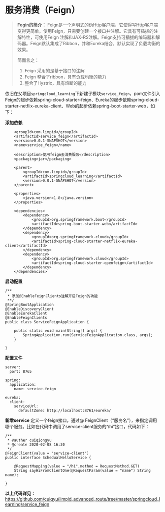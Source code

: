 # 服务消费（Feign）
> **Fegin的简介：** Feign是一个声明式的伪Http客户端，它使得写Http客户端变得更简单。使用Feign，只需要创建一个接口并注解。它具有可插拔的注解特性，可使用Feign 注解和JAX-RS注解。Feign支持可插拔的编码器和解码器。Feign默认集成了Ribbon，并和Eureka结合，默认实现了负载均衡的效果。
> 
> 简而言之：
> 1. Feign 采用的是基于接口的注解
> 2. Feign 整合了ribbon，具有负载均衡的能力
> 3. 整合了Hystrix，具有熔断的能力

依旧在父项目`springcloud_learning`下新建子模块`service_feign`，pom文件引入Feign的起步依赖spring-cloud-starter-feign、Eureka的起步依赖spring-cloud-starter-netflix-eureka-client、Web的起步依赖spring-boot-starter-web，如下：

**添加依赖**
```
    <groupId>com.limpid</groupId>
    <artifactId>service_feign</artifactId>
    <version>0.0.1-SNAPSHOT</version>
    <name>service_feign</name>

    <description>使用feign去消费服务</description>
    <packaging>jar</packaging>

    <parent>
        <groupId>com.limpid</groupId>
        <artifactId>springcloud_learning</artifactId>
        <version>0.0.1-SNAPSHOT</version>
    </parent>

    <properties>
        <java.version>1.8</java.version>
    </properties>

    <dependencies>
        <dependency>
            <groupId>org.springframework.boot</groupId>
            <artifactId>spring-boot-starter-web</artifactId>
        </dependency>
        <dependency>
            <groupId>org.springframework.cloud</groupId>
            <artifactId>spring-cloud-starter-netflix-eureka-client</artifactId>
        </dependency>
        <dependency>
            <groupId>org.springframework.cloud</groupId>
            <artifactId>spring-cloud-starter-openfeign</artifactId>
        </dependency>
    </dependencies>
```

**启动配置**

```
/**
 * 添加@EnableFeignClients注解开启Feign的功能
 **/
@SpringBootApplication
@EnableDiscoveryClient
@EnableEurekaClient
@EnableFeignClients
public class ServiceFeignApplication {

    public static void main(String[] args) {
        SpringApplication.run(ServiceFeignApplication.class, args);
    }

}
```

**配置文件**

```
server:
  port: 8765

spring:
  application:
    name: service-feign

eureka:
  client:
    serviceUrl:
      defaultZone: http://localhost:8761/eureka/
```

**新增service**
定义一个feign接口，通过@ FeignClient（“服务名”），来指定调用哪个服务。比如在代码中调用了service-client服务的“/hi”接口，代码如下：
```
/**
 * @auther cuiqiongyu
 * @create 2020-02-08 16:30
 */
@FeignClient(value = "service-client")
public interface SchedualHelloService {

    @RequestMapping(value = "/hi",method = RequestMethod.GET)
    String sayHiFromClientOne(@RequestParam(value = "name") String name);

}
```

**以上代码详见：** https://github.com/cuiqyu/limpid_advanced_route/tree/master/springcloud_learning/service_feign